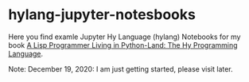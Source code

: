 # hylang-jupyter-notesbooks

Here you find examle Jupyter Hy Language (hylang) Notebooks for my book [A Lisp Programmer Living in Python-Land: The Hy Programming Language](https://leanpub.com/hy-lisp-python).

Note: December 19, 2020: I am just getting started, please visit later.

